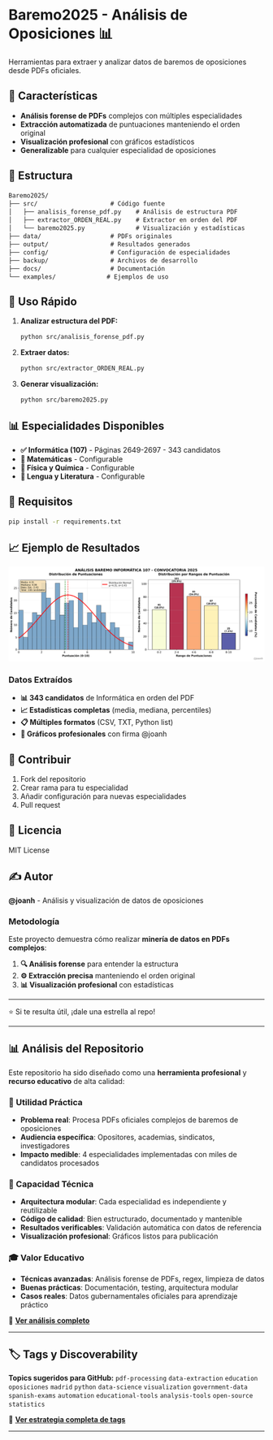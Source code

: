 # Baremo2025 - Análisis de Oposiciones 📊

Herramientas para extraer y analizar datos de baremos de oposiciones desde PDFs oficiales.

## 🎯 Características

- **Análisis forense de PDFs** complejos con múltiples especialidades
- **Extracción automatizada** de puntuaciones manteniendo el orden original  
- **Visualización profesional** con gráficos estadísticos
- **Generalizable** para cualquier especialidad de oposiciones

## 📁 Estructura

```
Baremo2025/
├── src/                    # Código fuente
│   ├── analisis_forense_pdf.py    # Análisis de estructura PDF
│   ├── extractor_ORDEN_REAL.py    # Extractor en orden del PDF
│   └── baremo2025.py              # Visualización y estadísticas
├── data/                   # PDFs originales
├── output/                 # Resultados generados
├── config/                 # Configuración de especialidades
├── backup/                 # Archivos de desarrollo
├── docs/                   # Documentación
└── examples/              # Ejemplos de uso
```

## 🚀 Uso Rápido

1. **Analizar estructura del PDF:**
   ```bash
   python src/analisis_forense_pdf.py
   ```

2. **Extraer datos:**
   ```bash  
   python src/extractor_ORDEN_REAL.py
   ```

3. **Generar visualización:**
   ```bash
   python src/baremo2025.py
   ```

## 📊 Especialidades Disponibles

- **✅ Informática (107)** - Páginas 2649-2697 - 343 candidatos
- **🔧 Matemáticas** - Configurable
- **🔧 Física y Química** - Configurable  
- **🔧 Lengua y Literatura** - Configurable

## 🔧 Requisitos

```bash
pip install -r requirements.txt
```

## 📈 Ejemplo de Resultados

![Análisis Informática 2025](output/baremo_informatica_107_2025.png)

### Datos Extraídos

- **📊 343 candidatos** de Informática en orden del PDF
- **📈 Estadísticas completas** (media, mediana, percentiles)
- **📋 Múltiples formatos** (CSV, TXT, Python list)
- **🎨 Gráficos profesionales** con firma @joanh

## 🤝 Contribuir

1. Fork del repositorio
2. Crear rama para tu especialidad
3. Añadir configuración para nuevas especialidades
4. Pull request

## 📝 Licencia

MIT License

## ✍️ Autor

**@joanh** - Análisis y visualización de datos de oposiciones

### Metodología

Este proyecto demuestra cómo realizar **minería de datos en PDFs complejos**:

1. **🔍 Análisis forense** para entender la estructura
2. **⚙️ Extracción precisa** manteniendo el orden original
3. **📊 Visualización profesional** con estadísticas

---
⭐ Si te resulta útil, ¡dale una estrella al repo!

---

## 📊 Análisis del Repositorio

Este repositorio ha sido diseñado como una **herramienta profesional** y **recurso educativo** de alta calidad:

### **🎯 Utilidad Práctica**
- **Problema real**: Procesa PDFs oficiales complejos de baremos de oposiciones
- **Audiencia específica**: Opositores, academias, sindicatos, investigadores
- **Impacto medible**: 4 especialidades implementadas con miles de candidatos procesados

### **🚀 Capacidad Técnica** 
- **Arquitectura modular**: Cada especialidad es independiente y reutilizable
- **Código de calidad**: Bien estructurado, documentado y mantenible
- **Resultados verificables**: Validación automática con datos de referencia
- **Visualización profesional**: Gráficos listos para publicación

### **🎓 Valor Educativo**
- **Técnicas avanzadas**: Análisis forense de PDFs, regex, limpieza de datos
- **Buenas prácticas**: Documentación, testing, arquitectura modular
- **Casos reales**: Datos gubernamentales oficiales para aprendizaje práctico

📄 **[Ver análisis completo](docs/analisis_repositorio.md)**

---

## 🏷️ Tags y Discoverability

**Topics sugeridos para GitHub:**
`pdf-processing` `data-extraction` `education` `oposiciones` `madrid` `python` `data-science` `visualization` `government-data` `spanish-exams` `automation` `educational-tools` `analysis-tools` `open-source` `statistics`

🎯 **[Ver estrategia completa de tags](docs/tags_repositorio.md)**

---
